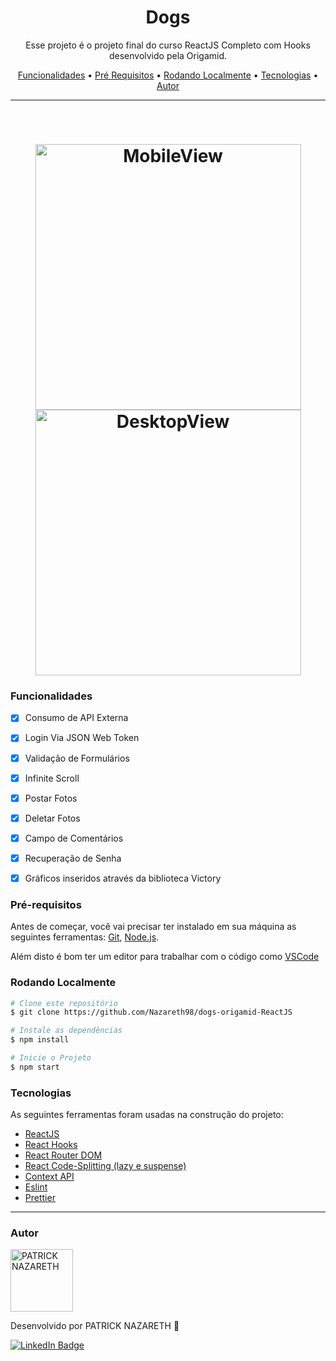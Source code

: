 <h1 align="center">Dogs</h1>

<p align="center">Esse projeto é o projeto final do curso ReactJS Completo com Hooks desenvolvido pela Origamid.</p>

<p align="center">
 <a href="#funcionalidades">Funcionalidades</a> •
 <a href="#pré-requisitos">Pré Requisitos</a> •
 <a href="#rodando-localmente">Rodando Localmente</a> •
 <a href="#tecnologias">Tecnologias</a> •
 <a href="#autor">Autor</a>
</p>

---

<br>

<h1 align="center">
  <img alt="MobileView" title="Aplicação em funcionamento no Desktop" src="https://github.com/Nazareth98/dogs-origamid-ReactJS/blob/fefb1b4e1108360d4bfc193c02a23995e0a73915/DogsDesktop.gif" height="425" />
  <img alt="DesktopView" title="Aplicação em funcionamento no Desktop" src="https://github.com/Nazareth98/dogs-origamid-ReactJS/blob/fefb1b4e1108360d4bfc193c02a23995e0a73915/DogsDesktop1.gif" height="425" />

</h1>

### Funcionalidades

- [x] Consumo de API Externa
- [x] Login Via JSON Web Token
- [x] Validação de Formulários
- [x] Infinite Scroll
- [x] Postar Fotos
- [x] Deletar Fotos
- [x] Campo de Comentários
- [x] Recuperação de Senha
- [x] Gráficos inseridos através da biblioteca Victory


### Pré-requisitos

Antes de começar, você vai precisar ter instalado em sua máquina as seguintes ferramentas:
[Git](https://git-scm.com), [Node.js](https://nodejs.org/en/).

Além disto é bom ter um editor para trabalhar com o código como [VSCode](https://code.visualstudio.com/)


### Rodando Localmente

```bash
# Clone este repositório
$ git clone https://github.com/Nazareth98/dogs-origamid-ReactJS

# Instale as dependências
$ npm install

# Inicie o Projeto
$ npm start

```


### Tecnologias

As seguintes ferramentas foram usadas na construção do projeto:

- [ReactJS](https://pt-br.reactjs.org/)
- [React Hooks](https://pt-br.reactjs.org/docs/hooks-intro.html)
- [React Router DOM](https://v5.reactrouter.com/web/guides/quick-start)
- [React Code-Splitting (lazy e suspense)](https://pt-br.reactjs.org/docs/code-splitting.html)
- [Context API](https://pt-br.reactjs.org/docs/context.html)
- [Eslint](https://eslint.org/)
- [Prettier](https://prettier.io/)


---

### Autor

<img alt="PATRICK NAZARETH" title="PATRICK NAZARETH" src="https://github.com/Nazareth98.png" height="100" width="100" />

Desenvolvido por PATRICK NAZARETH 👋

[![LinkedIn Badge](https://img.shields.io/badge/-PATRICK_NAZARETH-blue?style=flat-square&logo=Linkedin&logoColor=white&link=https://www.linkedin.com/in/patricknazarethdev/)](https://www.linkedin.com/in/patricknazarethdev/)
